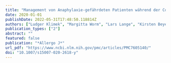 ```yaml
---
title: "Management von Anaphylaxie-gefährdeten Patienten während der Covid-19-Pandemie"
date: 2020-01-01
publishDate: 2022-05-31T17:48:50.118814Z
authors: ["Ludger Klimek", "Margitta Worm", "Lars Lange", "Kirsten Beyer", "Ernst Rietschel", "Christian Vogelberg", "Sabine Schnadt", "Britta Stöcker", "Knut Brockow", "Jan Hagemann", "Thomas Bieber", "Wolfgang Wehrmann", "Sven Becker", "Laura Freudelsperger", "Norbert K. Mülleneisen", "Katja Nemat", "Wolfgang Czech", "Holger Wrede", "Randolf Brehler", "Thomas Fuchs", "Stephanie Dramburg", "Paolo Matricardi", "Eckard Hamelmann", "Thomas Werfel", "Martin Wagenmann", "Christian Taube", "Torsten Zuberbier", "Johannes Ring"]
publication_types: ["2"]
abstract: ""
featured: false
publication: "*Allergo J*"
url_pdf: "https://www.ncbi.nlm.nih.gov/pmc/articles/PMC7605140/"
doi: "10.1007/s15007-020-2618-y"
---
```


